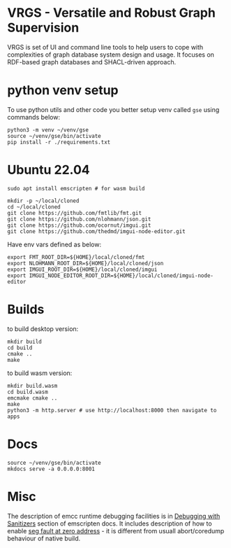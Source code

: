 # VRGS - Versatile and Robust Graph Supervision

VRGS is set of UI and command line tools to help users to cope with complexities of graph database system design and usage. It focuses on RDF-based graph databases and SHACL-driven approach.


# python venv setup

To use python utils and other code you better setup venv called `gse` using commands below:

```
python3 -m venv ~/venv/gse
source ~/venv/gse/bin/activate
pip install -r ./requirements.txt
```

# Ubuntu 22.04

```
sudo apt install emscripten # for wasm build
```

```
mkdir -p ~/local/cloned
cd ~/local/cloned
git clone https://github.com/fmtlib/fmt.git
git clone https://github.com/nlohmann/json.git
git clone https://github.com/ocornut/imgui.git
git clone https://github.com/thedmd/imgui-node-editor.git
```

Have env vars defined as below:

```
export FMT_ROOT_DIR=${HOME}/local/cloned/fmt
export NLOHMANN_ROOT_DIR=${HOME}/local/cloned/json
export IMGUI_ROOT_DIR=${HOME}/local/cloned/imgui
export IMGUI_NODE_EDITOR_ROOT_DIR=${HOME}/local/cloned/imgui-node-editor
```

# Builds

to build desktop version:

```
mkdir build
cd build
cmake ..
make
```

to build wasm version:
```
mkdir build.wasm
cd build.wasm
emcmake cmake ..
make
python3 -m http.server # use http://localhost:8000 then navigate to apps
```

# Docs

```
source ~/venv/gse/bin/activate
mkdocs serve -a 0.0.0.0:8001
```

# Misc

The description of emcc runtime debugging facilities is in [Debugging with Sanitizers](https://emscripten.org/docs/debugging/Sanitizers.html#debugging-with-sanitizers) section of emscripten docs. It includes description of how to enable [seg fault at zero address](https://emscripten.org/docs/debugging/Sanitizers.html#catching-null-dereference) - it is different from usuall abort/coredump behaviour of native build.
